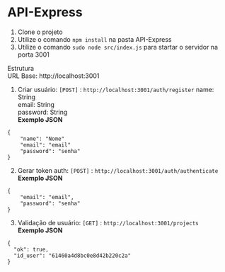 # API-Express

1. Clone o projeto
2. Utilize o comando `npm install` na pasta API-Express
3. Utilize o comando `sudo node src/index.js` para startar o servidor na porta 3001

Estrutura<br />
URL Base: http://localhost:3001

1. Criar usuário: `[POST]` : `http://localhost:3001/auth/register`
name: String <br />
email: String <br />
password: String <br />
**Exemplo JSON**
```
{
	"name": "Nome"
	"email": "email"
	"password": "senha"
}

```

2. Gerar token auth: `[POST]` : `http://localhost:3001/auth/authenticate` <br />
**Exemplo JSON**
```
{
	"email": "email",
	"password": "senha"
}
```

3. Validação de usuário: `[GET]` : `http://localhost:3001/projects` <br />
**Exemplo JSON**
```
{
  "ok": true,
  "id_user": "61460a4d8bc0e8d42b220c2a"
}	
```
